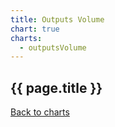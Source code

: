 ```yaml
---
title: Outputs Volume
chart: true
charts:
  - outputsVolume
---
```


<h2>{{ page.title }}</h2>

<canvas id="outputs-volume-chart" class="chart" height="150" style="width:100%;"></canvas>

<a href="{{ site.baseurl }}/{{ page.lang }}/charts">Back to charts</a>
